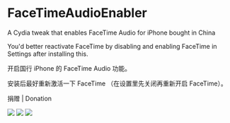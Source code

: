 # FaceTimeAudioEnabler

A Cydia tweak that enables FaceTime Audio for iPhone bought in China

You'd better reactivate FaceTime by disabling and enabling FaceTime in Settings after installing this.

开启国行 iPhone 的 FaceTime Audio 功能。

安装后最好重新激活一下 FaceTime （在设置里先关闭再重新开启 FaceTime）。

捐赠 |  Donation

![](http://songchenwen.com/images/alipay-qr@small.png) ![](http://songchenwen.com/images/wechat-qr@small.png) ![](http://songchenwen.com/images/bitcoin-qr@small.png)
